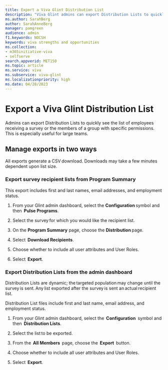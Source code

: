```yaml
---
title: Export a Viva Glint Distribution List
description: "Viva Glint admins can export Distribution Lists to quickly see the list of employees receiving a survey or members of a group with specific permissions."
ms.author: SarahBerg
author: SarahAnneBerg
manager: pamgreen
audience: admin
f1.keywords: NOCSH
keywords: viva strengths and opportunities
ms.collection:  
- m365initiative-viva
- selfserve 
search.appverid: MET150 
ms.topic: article
ms.service: viva
ms.subservice: viva-glint
ms.localizationpriority: high
ms.date: 04/28/2023
---
```


# Export a Viva Glint Distribution List

Admins can export Distribution Lists to quickly see the list of employees receiving a survey or the members of a group with specific permissions. This is especially useful for large teams. 

## Manage exports in two ways 

All exports generate a CSV download. Downloads may take a few minutes dependent upon list size. 

### Export survey recipient lists from Program Summary 

This export includes first and last names, email addresses, and employment status.  

1. From your Glint admin dashboard, select the  **Configuration** symbol and then  **Pulse Programs**. 

1. Select the survey for which you would like the recipient list. 

1. On the  **Program Summary** page, choose the  **Distribution** page.  

1. Select  **Download Recipients**. 

1. Choose whether to include all user attributes and User Roles. 

1. Select  **Export**. 

### Export Distribution Lists from the admin dashboard 

Distribution Lists are dynamic; the targeted population may change until the survey is sent. Any list exported after the survey is sent an actual recipient list.  

Distribution List files include first and last name, email address, and employment status. 

1. From your Glint admin dashboard, select the  **Configuration**  symbol and then  **Distribution Lists**. 

1. Select the list to be exported. 

1. From the  **All Members**  page, choose the  **Export**  button. 

1. Choose whether to include all user attributes and User Roles. 

1. Select  **Export**. 

 